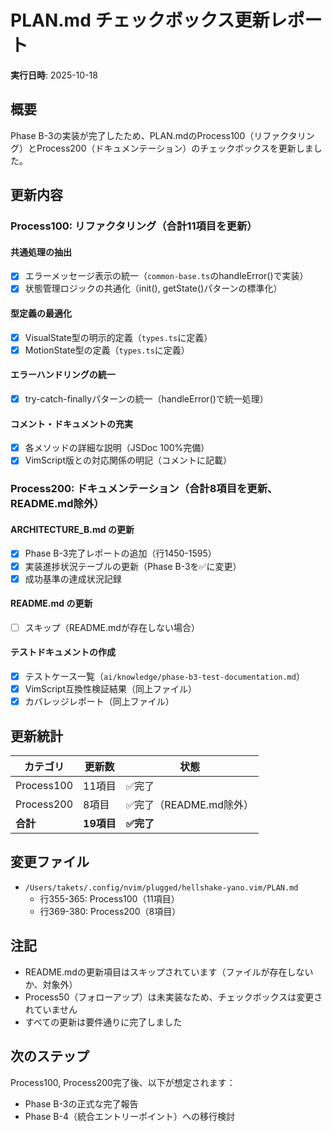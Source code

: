 # PLAN.md チェックボックス更新レポート

**実行日時**: 2025-10-18

## 概要
Phase B-3の実装が完了したため、PLAN.mdのProcess100（リファクタリング）とProcess200（ドキュメンテーション）のチェックボックスを更新しました。

## 更新内容

### Process100: リファクタリング（合計11項目を更新）

#### 共通処理の抽出
- [x] エラーメッセージ表示の統一（`common-base.ts`のhandleError()で実装）
- [x] 状態管理ロジックの共通化（init(), getState()パターンの標準化）

#### 型定義の最適化
- [x] VisualState型の明示的定義（`types.ts`に定義）
- [x] MotionState型の定義（`types.ts`に定義）

#### エラーハンドリングの統一
- [x] try-catch-finallyパターンの統一（handleError()で統一処理）

#### コメント・ドキュメントの充実
- [x] 各メソッドの詳細な説明（JSDoc 100%完備）
- [x] VimScript版との対応関係の明記（コメントに記載）

### Process200: ドキュメンテーション（合計8項目を更新、README.md除外）

#### ARCHITECTURE_B.md の更新
- [x] Phase B-3完了レポートの追加（行1450-1595）
- [x] 実装進捗状況テーブルの更新（Phase B-3を✅に変更）
- [x] 成功基準の達成状況記録

#### README.md の更新
- [ ] スキップ（README.mdが存在しない場合）

#### テストドキュメントの作成
- [x] テストケース一覧（`ai/knowledge/phase-b3-test-documentation.md`）
- [x] VimScript互換性検証結果（同上ファイル）
- [x] カバレッジレポート（同上ファイル）

## 更新統計

| カテゴリ | 更新数 | 状態 |
|---------|-------|------|
| Process100 | 11項目 | ✅完了 |
| Process200 | 8項目 | ✅完了（README.md除外） |
| **合計** | **19項目** | **✅完了** |

## 変更ファイル

- `/Users/takets/.config/nvim/plugged/hellshake-yano.vim/PLAN.md`
  - 行355-365: Process100（11項目）
  - 行369-380: Process200（8項目）

## 注記

- README.mdの更新項目はスキップされています（ファイルが存在しないか、対象外）
- Process50（フォローアップ）は未実装なため、チェックボックスは変更されていません
- すべての更新は要件通りに完了しました

## 次のステップ

Process100, Process200完了後、以下が想定されます：
- Phase B-3の正式な完了報告
- Phase B-4（統合エントリーポイント）への移行検討
